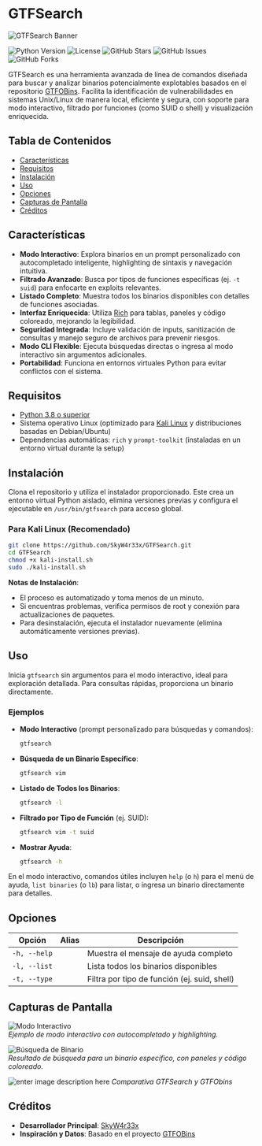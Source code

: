 
# GTFSearch

![GTFSearch Banner](https://i.imgur.com/eKrVtqQ.png)

![Python Version](https://img.shields.io/badge/Python-3.8%2B-blue.svg?style=flat-square)
![License](https://img.shields.io/badge/License-MIT-green.svg?style=flat-square)
![GitHub Stars](https://img.shields.io/github/stars/SkyW4r33x/GTFSearch?style=flat-square&color=brightgreen)
![GitHub Issues](https://img.shields.io/github/issues/SkyW4r33x/GTFSearch?style=flat-square&color=yellow)
![GitHub Forks](https://img.shields.io/github/forks/SkyW4r33x/GTFSearch?style=flat-square)

GTFSearch es una herramienta avanzada de línea de comandos diseñada para buscar y analizar binarios potencialmente explotables basados en el repositorio [GTFOBins](https://gtfobins.github.io/). Facilita la identificación de vulnerabilidades en sistemas Unix/Linux de manera local, eficiente y segura, con soporte para modo interactivo, filtrado por funciones (como SUID o shell) y visualización enriquecida.

## Tabla de Contenidos

- [Características](#características)
- [Requisitos](#requisitos)
- [Instalación](#instalación)
- [Uso](#uso)
- [Opciones](#opciones)
- [Capturas de Pantalla](#capturas-de-pantalla)
- [Créditos](#créditos)
## Características

- **Modo Interactivo**: Explora binarios en un prompt personalizado con autocompletado inteligente, highlighting de sintaxis y navegación intuitiva.
- **Filtrado Avanzado**: Busca por tipos de funciones específicas (ej. `-t suid`) para enfocarte en exploits relevantes.
- **Listado Completo**: Muestra todos los binarios disponibles con detalles de funciones asociadas.
- **Interfaz Enriquecida**: Utiliza [Rich](https://rich.readthedocs.io/en/stable/) para tablas, paneles y código coloreado, mejorando la legibilidad.
- **Seguridad Integrada**: Incluye validación de inputs, sanitización de consultas y manejo seguro de archivos para prevenir riesgos.
- **Modo CLI Flexible**: Ejecuta búsquedas directas o ingresa al modo interactivo sin argumentos adicionales.
- **Portabilidad**: Funciona en entornos virtuales Python para evitar conflictos con el sistema.

## Requisitos

- [Python 3.8 o superior](https://www.python.org/downloads/)
- Sistema operativo Linux (optimizado para [Kali Linux](https://www.kali.org/) y distribuciones basadas en Debian/Ubuntu)
- Dependencias automáticas: `rich` y `prompt-toolkit` (instaladas en un entorno virtual durante la setup)

## Instalación

Clona el repositorio y utiliza el instalador proporcionado. Este crea un entorno virtual Python aislado, elimina versiones previas y configura el ejecutable en `/usr/bin/gtfsearch` para acceso global.

### Para Kali Linux (Recomendado)

```bash
git clone https://github.com/SkyW4r33x/GTFSearch.git
cd GTFSearch
chmod +x kali-install.sh
sudo ./kali-install.sh
```

**Notas de Instalación**:
- El proceso es automatizado y toma menos de un minuto.
- Si encuentras problemas, verifica permisos de root y conexión para actualizaciones de paquetes.
- Para desinstalación, ejecuta el instalador nuevamente (elimina automáticamente versiones previas).

## Uso

Inicia `gtfsearch` sin argumentos para el modo interactivo, ideal para exploración detallada. Para consultas rápidas, proporciona un binario directamente.

### Ejemplos

- **Modo Interactivo** (prompt personalizado para búsquedas y comandos):
  ```bash
  gtfsearch
  ```

- **Búsqueda de un Binario Específico**:
  ```bash
  gtfsearch vim
  ```

- **Listado de Todos los Binarios**:
  ```bash
  gtfsearch -l
  ```

- **Filtrado por Tipo de Función** (ej. SUID):
  ```bash
  gtfsearch vim -t suid
  ```

- **Mostrar Ayuda**:
  ```bash
  gtfsearch -h
  ```

En el modo interactivo, comandos útiles incluyen `help` (o `h`) para el menú de ayuda, `list binaries` (o `lb`) para listar, o ingresa un binario directamente para detalles.

## Opciones

| Opción            | Alias | Descripción                                      |
|-------------------|-------|--------------------------------------------------|
| `-h, --help`      |       | Muestra el mensaje de ayuda completo             |
| `-l, --list`      |       | Lista todos los binarios disponibles             |
| `-t, --type`      |       | Filtra por tipo de función (ej. suid, shell)     |

## Capturas de Pantalla

![Modo Interactivo](https://i.imgur.com/B89HAGr.png)  
*Ejemplo de modo interactivo con autocompletado y highlighting.*

![Búsqueda de Binario](https://i.imgur.com/mAz4CUF.png)  
*Resultado de búsqueda para un binario específico, con paneles y código coloreado.*

![enter image description here](https://imgur.com/uJ7l0e2.png)
*Comparativa GTFSearch y GTFObins*

## Créditos

- **Desarrollador Principal**: [SkyW4r33x](https://github.com/SkyW4r33x)
- **Inspiración y Datos**: Basado en el proyecto [GTFOBins](https://gtfobins.github.io/)
